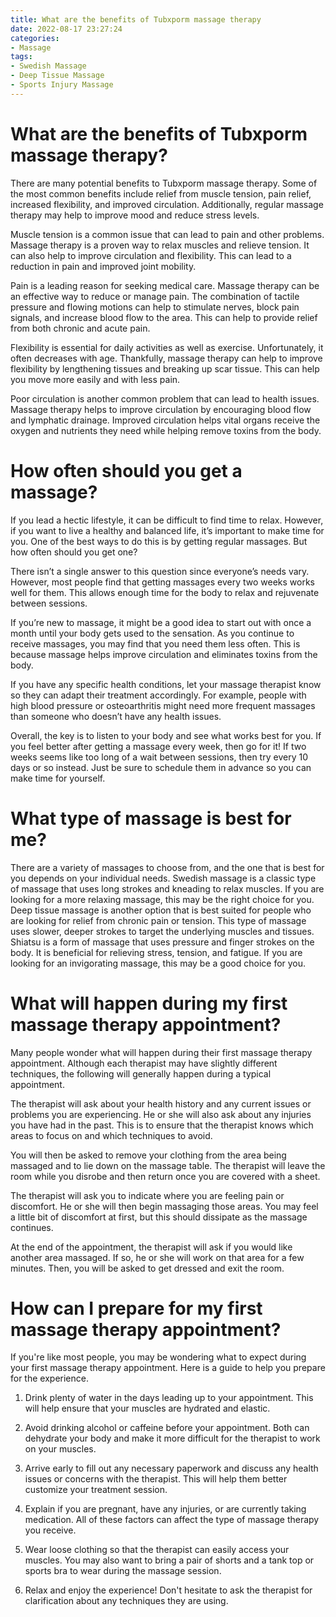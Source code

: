 ```yaml
---
title: What are the benefits of Tubxporm massage therapy
date: 2022-08-17 23:27:24
categories:
- Massage
tags:
- Swedish Massage
- Deep Tissue Massage
- Sports Injury Massage
---
```



#  What are the benefits of Tubxporm massage therapy?

There are many potential benefits to Tubxporm massage therapy. Some of the most common benefits include relief from muscle tension, pain relief, increased flexibility, and improved circulation. Additionally, regular massage therapy may help to improve mood and reduce stress levels.

Muscle tension is a common issue that can lead to pain and other problems. Massage therapy is a proven way to relax muscles and relieve tension. It can also help to improve circulation and flexibility. This can lead to a reduction in pain and improved joint mobility.

Pain is a leading reason for seeking medical care. Massage therapy can be an effective way to reduce or manage pain. The combination of tactile pressure and flowing motions can help to stimulate nerves, block pain signals, and increase blood flow to the area. This can help to provide relief from both chronic and acute pain.

Flexibility is essential for daily activities as well as exercise. Unfortunately, it often decreases with age. Thankfully, massage therapy can help to improve flexibility by lengthening tissues and breaking up scar tissue. This can help you move more easily and with less pain.

Poor circulation is another common problem that can lead to health issues. Massage therapy helps to improve circulation by encouraging blood flow and lymphatic drainage. Improved circulation helps vital organs receive the oxygen and nutrients they need while helping remove toxins from the body.

#  How often should you get a massage?

If you lead a hectic lifestyle, it can be difficult to find time to relax. However, if you want to live a healthy and balanced life, it’s important to make time for you. One of the best ways to do this is by getting regular massages. But how often should you get one?

There isn’t a single answer to this question since everyone’s needs vary. However, most people find that getting massages every two weeks works well for them. This allows enough time for the body to relax and rejuvenate between sessions.

If you’re new to massage, it might be a good idea to start out with once a month until your body gets used to the sensation. As you continue to receive massages, you may find that you need them less often. This is because massage helps improve circulation and eliminates toxins from the body.

If you have any specific health conditions, let your massage therapist know so they can adapt their treatment accordingly. For example, people with high blood pressure or osteoarthritis might need more frequent massages than someone who doesn’t have any health issues.

Overall, the key is to listen to your body and see what works best for you. If you feel better after getting a massage every week, then go for it! If two weeks seems like too long of a wait between sessions, then try every 10 days or so instead. Just be sure to schedule them in advance so you can make time for yourself.

#  What type of massage is best for me?

There are a variety of massages to choose from, and the one that is best for you depends on your individual needs. Swedish massage is a classic type of massage that uses long strokes and kneading to relax muscles. If you are looking for a more relaxing massage, this may be the right choice for you. Deep tissue massage is another option that is best suited for people who are looking for relief from chronic pain or tension. This type of massage uses slower, deeper strokes to target the underlying muscles and tissues. Shiatsu is a form of massage that uses pressure and finger strokes on the body. It is beneficial for relieving stress, tension, and fatigue. If you are looking for an invigorating massage, this may be a good choice for you.

#  What will happen during my first massage therapy appointment?

Many people wonder what will happen during their first massage therapy appointment. Although each therapist may have slightly different techniques, the following will generally happen during a typical appointment.

The therapist will ask about your health history and any current issues or problems you are experiencing. He or she will also ask about any injuries you have had in the past. This is to ensure that the therapist knows which areas to focus on and which techniques to avoid.

You will then be asked to remove your clothing from the area being massaged and to lie down on the massage table. The therapist will leave the room while you disrobe and then return once you are covered with a sheet.

The therapist will ask you to indicate where you are feeling pain or discomfort. He or she will then begin massaging those areas. You may feel a little bit of discomfort at first, but this should dissipate as the massage continues.

At the end of the appointment, the therapist will ask if you would like another area massaged. If so, he or she will work on that area for a few minutes. Then, you will be asked to get dressed and exit the room.

#  How can I prepare for my first massage therapy appointment?

If you're like most people, you may be wondering what to expect during your first massage therapy appointment. Here is a guide to help you prepare for the experience.

1. Drink plenty of water in the days leading up to your appointment. This will help ensure that your muscles are hydrated and elastic.

2. Avoid drinking alcohol or caffeine before your appointment. Both can dehydrate your body and make it more difficult for the therapist to work on your muscles.

3. Arrive early to fill out any necessary paperwork and discuss any health issues or concerns with the therapist. This will help them better customize your treatment session.

4. Explain if you are pregnant, have any injuries, or are currently taking medication. All of these factors can affect the type of massage therapy you receive.

5. Wear loose clothing so that the therapist can easily access your muscles. You may also want to bring a pair of shorts and a tank top or sports bra to wear during the massage session.

6. Relax and enjoy the experience! Don't hesitate to ask the therapist for clarification about any techniques they are using.